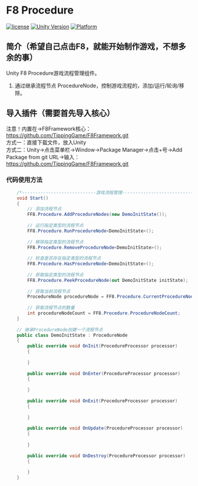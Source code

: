 # F8 Procedure

[![license](http://img.shields.io/badge/license-MIT-green.svg)](https://opensource.org/licenses/MIT) 
[![Unity Version](https://img.shields.io/badge/unity-2021.3.15f1-blue)](https://unity.com) 
[![Platform](https://img.shields.io/badge/platform-Win%20%7C%20Android%20%7C%20iOS%20%7C%20Mac%20%7C%20Linux%20%7C%20WebGL-orange)]() 

## 简介（希望自己点击F8，就能开始制作游戏，不想多余的事）
Unity F8 Procedure游戏流程管理组件。
1. 通过继承流程节点 ProcedureNode，控制游戏流程的，添加/运行/轮询/移除。

## 导入插件（需要首先导入核心）
注意！内置在->F8Framework核心：https://github.com/TippingGame/F8Framework.git  
方式一：直接下载文件，放入Unity  
方式二：Unity->点击菜单栏->Window->Package Manager->点击+号->Add Package from git URL->输入：https://github.com/TippingGame/F8Framework.git  

### 代码使用方法
```C#
    /*----------------------------游戏流程管理----------------------------*/
    void Start()
    {
        // 添加流程节点
        FF8.Procedure.AddProcedureNodes(new DemoInitState());
        
        // 运行指定类型的流程节点
        FF8.Procedure.RunProcedureNode<DemoInitState>();
        
        // 移除指定类型的流程节点
        FF8.Procedure.RemoveProcedureNode<DemoInitState>();
        
        // 检查是否存在指定类型的流程节点
        FF8.Procedure.HasProcedureNode<DemoInitState>();
        
        // 获取指定类型的流程节点
        FF8.Procedure.PeekProcedureNode(out DemoInitState initState);
        
        // 获取当前流程节点
        ProcedureNode procedureNode = FF8.Procedure.CurrentProcedureNode;
        
        // 获取流程节点的数量
        int procedureNodeCount = FF8.Procedure.ProcedureNodeCount;
    }
    
    // 继承ProcedureNode创建一个流程节点
    public class DemoInitState : ProcedureNode
    {
        public override void OnInit(ProcedureProcessor processor)
        {
            
        }
        
        public override void OnEnter(ProcedureProcessor processor)
        {
            
        }
    
        public override void OnExit(ProcedureProcessor processor)
        {
            
        }
    
        public override void OnUpdate(ProcedureProcessor processor)
        {
            
        }
        
        public override void OnDestroy(ProcedureProcessor processor)
        {
            
        }
    }
```


